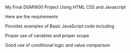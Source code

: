 My Final DGM1600 Project
Using HTML CSS and Javascript

Here are the requirements


Provides examples of Basic JavaScript code including

Proper use of variables and proper scope

Good use of conditional logic and value comparison
